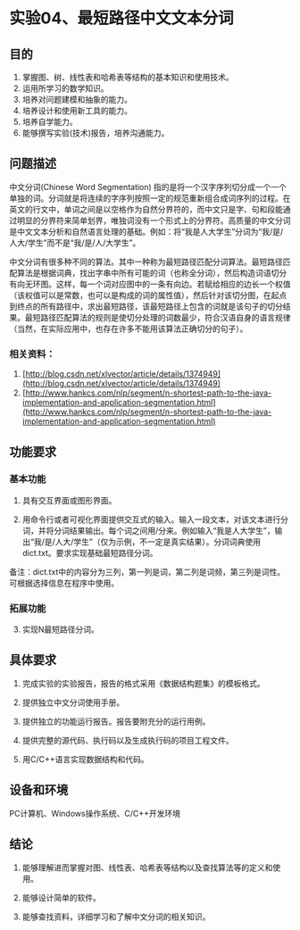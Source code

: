 # 实验04、最短路径中文文本分词


## 目的

1. 掌握图、树、线性表和哈希表等结构的基本知识和使用技术。
2. 运用所学习的数学知识。
3. 培养对问题建模和抽象的能力。
4. 培养设计和使用新工具的能力。
5. 培养自学能力。
6. 能够撰写实验(技术)报告，培养沟通能力。

 

## 问题描述

中文分词(Chinese Word Segmentation) 指的是将一个汉字序列切分成一个一个单独的词。分词就是将连续的字序列按照一定的规范重新组合成词序列的过程。在英文的行文中，单词之间是以空格作为自然分界符的，而中文只是字、句和段能通过明显的分界符来简单划界，唯独词没有一个形式上的分界符。高质量的中文分词是中文文本分析和自然语言处理的基础。例如：将“我是人大学生”分词为“我/是/人大/学生”而不是“我/是/人/大学生”。

中文分词有很多种不同的算法。其中一种称为最短路径匹配分词算法。最短路径匹配算法是根据词典，找出字串中所有可能的词（也称全分词），然后构造词语切分有向无环图。这样，每一个词对应图中的一条有向边。若赋给相应的边长一个权值（该权值可以是常数，也可以是构成的词的属性值），然后针对该切分图，在起点到终点的所有路径中，求出最短路径，该最短路径上包含的词就是该句子的切分结果。最短路径匹配算法的规则是使切分处理的词数最少，符合汉语自身的语言规律（当然，在实际应用中，也存在许多不能用该算法正确切分的句子）。

### 相关资料：

1. [http://blog.csdn.net/xlvector/article/details/1374949](http://blog.csdn.net/xlvector/article/details/1374949)
2. [http://www.hankcs.com/nlp/segment/n-shortest-path-to-the-java-implementation-and-application-segmentation.html](http://www.hankcs.com/nlp/segment/n-shortest-path-to-the-java-implementation-and-application-segmentation.html)


## 功能要求

### 基本功能

1.  具有交互界面或图形界面。

2.  用命令行或者可视化界面提供交互式的输入。输入一段文本，对该文本进行分词，并将分词结果输出。每个词之间用/分来。例如输入“我是人大学生”，输出“我/是/人大/学生”（仅为示例，不一定是真实结果）。分词词典使用dict.txt。要求实现基础最短路径分词。

备注：dict.txt中的内容分为三列，第一列是词，第二列是词频，第三列是词性。可根据选择信息在程序中使用。

 

### 拓展功能

3.  实现N最短路径分词。

## 具体要求

1.  完成实验的实验报告，报告的格式采用《数据结构题集》的模板格式。

2.  提供独立中文分词使用手册。

3.  提供独立的功能运行报告。报告要附充分的运行用例。

4.  提供完整的源代码、执行码以及生成执行码的项目工程文件。

5.  用C/C++语言实现数据结构和代码。

## 设备和环境

PC计算机、Windows操作系统、C/C++开发环境 

## 结论

1.   能够理解进而掌握对图、线性表、哈希表等结构以及查找算法等的定义和使用。

2.   能够设计简单的软件。

3.   能够查找资料，详细学习和了解中文分词的相关知识。
